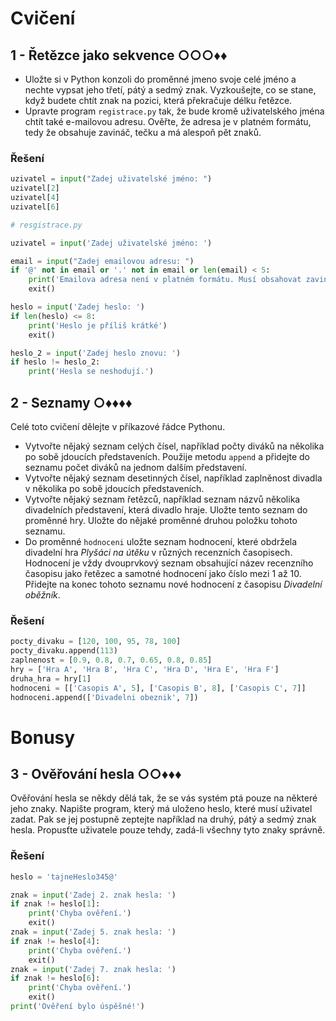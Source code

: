 # Cvičení

## 1 - Řetězce jako sekvence ○○○♦♦

- Uložte si v Python konzoli do proměnné jmeno svoje celé jméno a nechte vypsat jeho třetí, pátý a sedmý znak.
  Vyzkoušejte, co se stane, když budete chtít znak na pozici, která překračuje délku řetězce.
- Upravte program `registrace.py` tak, že bude kromě uživatelského jména chtít také e-mailovou adresu. Ověřte, že adresa
  je v platném formátu, tedy že obsahuje zavináč, tečku a má alespoň pět znaků.

### Řešení

```python
uzivatel = input("Zadej uživatelské jméno: ")
uzivatel[2]
uzivatel[4]
uzivatel[6]
```

```python
# resgistrace.py

uzivatel = input('Zadej uživatelské jméno: ')

email = input("Zadej emailovou adresu: ")
if '@' not in email or '.' not in email or len(email) < 5:
    print('Emailova adresa není v platném formátu. Musí obsahovat zavináč, tečku a mít alespoň 5 znaků.')
    exit()

heslo = input('Zadej heslo: ')
if len(heslo) <= 8:
    print('Heslo je příliš krátké')
    exit()

heslo_2 = input('Zadej heslo znovu: ')
if heslo != heslo_2:
    print('Hesla se neshodují.')
```

## 2 - Seznamy ○♦♦♦♦

Celé toto cvičení dělejte v příkazové řádce Pythonu.

- Vytvořte nějaký seznam celých čísel, například počty diváků na několika po sobě jdoucích představeních. Použije metodu
  `append` a přidejte do seznamu počet diváků na jednom dalším představení.
- Vytvořte nějaký seznam desetinných čísel, například zaplněnost divadla v několika po sobě jdoucích představeních.
- Vytvořte nějaký seznam řetězců, například seznam názvů několika divadelních představení, která divadlo hraje. Uložte
  tento seznam do proměnné hry. Uložte do nějaké proměnné druhou položku tohoto seznamu.
- Do proměnné `hodnoceni` uložte seznam hodnocení, které obdržela divadelní hra
  *Plyšáci na útěku* v různých recenzních časopisech. Hodnocení je vždy dvouprvkový seznam obsahující název recenzního
  časopisu jako řetězec a samotné hodnocení jako číslo mezi 1 až 10. Přidejte na konec tohoto seznamu nové hodnocení z
  časopisu *Divadelní oběžník*.

### Řešení

```python
pocty_divaku = [120, 100, 95, 78, 100]
pocty_divaku.append(113)
zaplnenost = [0.9, 0.8, 0.7, 0.65, 0.8, 0.85]
hry = ['Hra A', 'Hra B', 'Hra C', 'Hra D', 'Hra E', 'Hra F']
druha_hra = hry[1]
hodnoceni = [['Casopis A', 5], ['Casopis B', 8], ['Casopis C', 7]]
hodnoceni.append(['Divadelni obeznik', 7])
```

# Bonusy

## 3 - Ověřování hesla ○○♦♦♦

Ověřování hesla se někdy dělá tak, že se vás systém ptá pouze na některé jeho znaky. Napište program, který má uloženo
heslo, které musí uživatel zadat. Pak se jej postupně zeptejte například na druhý, pátý a sedmý znak hesla. Propusťte
uživatele pouze tehdy, zadá-li všechny tyto znaky správně.

### Řešení

```python
heslo = 'tajneHeslo345@'

znak = input('Zadej 2. znak hesla: ')
if znak != heslo[1]:
    print('Chyba ověření.')
    exit()
znak = input('Zadej 5. znak hesla: ')
if znak != heslo[4]:
    print('Chyba ověření.')
    exit()
znak = input('Zadej 7. znak hesla: ')
if znak != heslo[6]:
    print('Chyba ověření.')
    exit()
print('Ověření bylo úspěšné!')
```